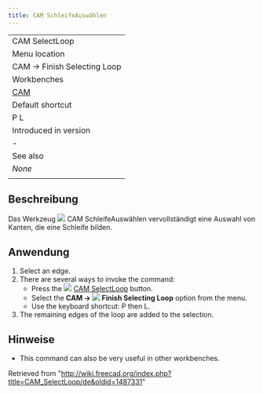 ```yaml
---
title: CAM SchleifeAuswählen
---
```

|  |
| --- |
| CAM SelectLoop |
| Menu location |
| CAM → Finish Selecting Loop |
| Workbenches |
| [CAM](/CAM_Workbench "CAM Workbench") |
| Default shortcut |
| P L |
| Introduced in version |
| - |
| See also |
| *None* |
|  |

## Beschreibung

Das Werkzeug ![](/images/CAM_SelectLoop.svg) CAM SchleifeAuswählen vervollständigt eine Auswahl von Kanten, die eine Schleife bilden.

## Anwendung

1. Select an edge.
2. There are several ways to invoke the command:
   * Press the ![](/images/CAM_SelectLoop.svg) [CAM SelectLoop](/CAM_SelectLoop "CAM SelectLoop") button.
   * Select the **CAM → ![](/images/CAM_SelectLoop.svg) Finish Selecting Loop** option from the menu.
   * Use the keyboard shortcut: P then L.
3. The remaining edges of the loop are added to the selection.

## Hinweise

* This command can also be very useful in other workbenches.

Retrieved from "<http://wiki.freecad.org/index.php?title=CAM_SelectLoop/de&oldid=1487331>"